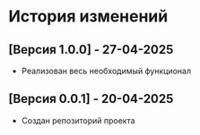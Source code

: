 # История изменений

## [Версия 1.0.0] - 27-04-2025
- Реализован весь необходимый функционал

## [Версия 0.0.1] - 20-04-2025
- Создан репозиторий проекта 
